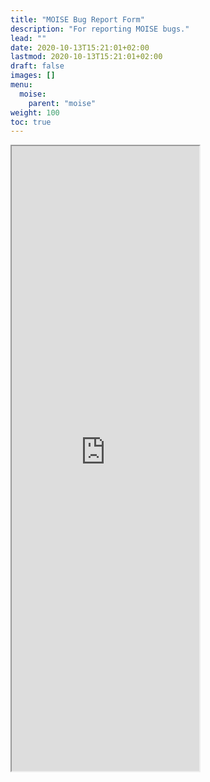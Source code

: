 ```yaml
---
title: "MOISE Bug Report Form"
description: "For reporting MOISE bugs."
lead: ""
date: 2020-10-13T15:21:01+02:00
lastmod: 2020-10-13T15:21:01+02:00
draft: false
images: []
menu:
  moise:
    parent: "moise"
weight: 100
toc: true
---
```


<div class="asana-embed-container"><link rel="stylesheet" href="https://form.asana.com/static/asana-form-embed-style.css"/><iframe style="height: 1000px;" class="asana-embed-iframe" src="https://form.asana.com/?k=QUIaULijWqb0W9N-tWugmg&d=1202685114827965&embed=true"></iframe><div class="asana-embed-footer"><a rel="nofollow noopener" target="_blank" class="asana-embed-footer-link" href="https://asana.com/?utm_source=embedded_form"><span class="asana-embed-footer-text Typography Typography--s"></span><div class="asana-embed-footer-logo" role="img" aria-label="Logo of Asana"></div></a></div></div>
